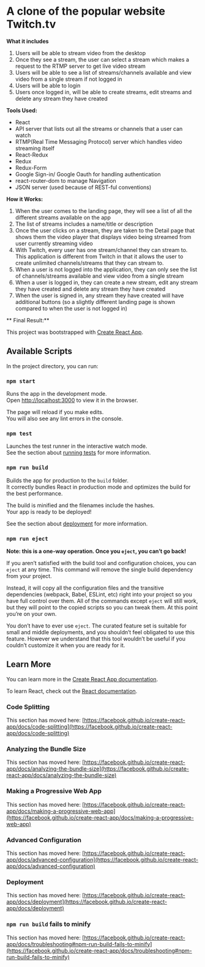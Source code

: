 # A clone of the popular website Twitch.tv

**What it includes**

1. Users will be able to stream video from the desktop
2. Once they see a stream, the user can select a stream which makes a request to the RTMP server to get live video stream
3. Users will be able to see a list of streams/channels available and view video from a single stream if not logged in
4. Users will be able to login
5. Users once logged in, will be able to create streams, edit streams and delete any stream they have created


**Tools Used:**

- React
- API server that lists out all the streams or channels that a user can watch
- RTMP(Real Time Messaging Protocol) server which handles video streaming itself
- React-Redux 
- Redux
- Redux-Form
- Google Sign-in/ Google Oauth for handling authentication
- react-router-dom to manage Navigation
- JSON server (used because of REST-ful conventions)

**How it Works:**

1. When the user comes to the landing page, they will see a list of all the different streams available on the app
2. The list of streams includes a name/title or description
3. Once the user clicks on a stream, they are taken to the Detail page that shows them the video player that displays video being streamed from user currently streaming video
4. With Twitch, every user has one stream/channel they can stream to. This application is different from Twitch in that it allows the user to create unlimited channels/streams that they can stream to.
5. When a user is not logged into the application, they can only see the list of channels/streams available and view video from a single stream
6. When a user is logged in, they can create a new stream, edit any stream they have created and delete any stream they have created
7. When the user is signed in, any stream they have created will have additional buttons (so a slightly different landing page is shown compared to when the user is not logged in)


** Final Result:**

This project was bootstrapped with [Create React App](https://github.com/facebook/create-react-app).

## Available Scripts

In the project directory, you can run:

### `npm start`

Runs the app in the development mode.\
Open [http://localhost:3000](http://localhost:3000) to view it in the browser.

The page will reload if you make edits.\
You will also see any lint errors in the console.

### `npm test`

Launches the test runner in the interactive watch mode.\
See the section about [running tests](https://facebook.github.io/create-react-app/docs/running-tests) for more information.

### `npm run build`

Builds the app for production to the `build` folder.\
It correctly bundles React in production mode and optimizes the build for the best performance.

The build is minified and the filenames include the hashes.\
Your app is ready to be deployed!

See the section about [deployment](https://facebook.github.io/create-react-app/docs/deployment) for more information.

### `npm run eject`

**Note: this is a one-way operation. Once you `eject`, you can’t go back!**

If you aren’t satisfied with the build tool and configuration choices, you can `eject` at any time. This command will remove the single build dependency from your project.

Instead, it will copy all the configuration files and the transitive dependencies (webpack, Babel, ESLint, etc) right into your project so you have full control over them. All of the commands except `eject` will still work, but they will point to the copied scripts so you can tweak them. At this point you’re on your own.

You don’t have to ever use `eject`. The curated feature set is suitable for small and middle deployments, and you shouldn’t feel obligated to use this feature. However we understand that this tool wouldn’t be useful if you couldn’t customize it when you are ready for it.

## Learn More

You can learn more in the [Create React App documentation](https://facebook.github.io/create-react-app/docs/getting-started).

To learn React, check out the [React documentation](https://reactjs.org/).

### Code Splitting

This section has moved here: [https://facebook.github.io/create-react-app/docs/code-splitting](https://facebook.github.io/create-react-app/docs/code-splitting)

### Analyzing the Bundle Size

This section has moved here: [https://facebook.github.io/create-react-app/docs/analyzing-the-bundle-size](https://facebook.github.io/create-react-app/docs/analyzing-the-bundle-size)

### Making a Progressive Web App

This section has moved here: [https://facebook.github.io/create-react-app/docs/making-a-progressive-web-app](https://facebook.github.io/create-react-app/docs/making-a-progressive-web-app)

### Advanced Configuration

This section has moved here: [https://facebook.github.io/create-react-app/docs/advanced-configuration](https://facebook.github.io/create-react-app/docs/advanced-configuration)

### Deployment

This section has moved here: [https://facebook.github.io/create-react-app/docs/deployment](https://facebook.github.io/create-react-app/docs/deployment)

### `npm run build` fails to minify

This section has moved here: [https://facebook.github.io/create-react-app/docs/troubleshooting#npm-run-build-fails-to-minify](https://facebook.github.io/create-react-app/docs/troubleshooting#npm-run-build-fails-to-minify)
